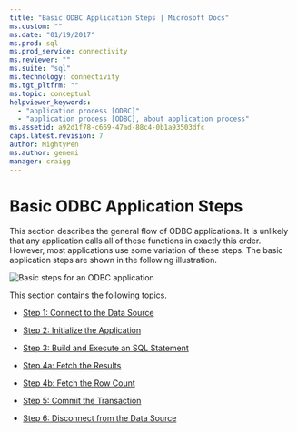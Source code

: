```yaml
---
title: "Basic ODBC Application Steps | Microsoft Docs"
ms.custom: ""
ms.date: "01/19/2017"
ms.prod: sql
ms.prod_service: connectivity
ms.reviewer: ""
ms.suite: "sql"
ms.technology: connectivity
ms.tgt_pltfrm: ""
ms.topic: conceptual
helpviewer_keywords: 
  - "application process [ODBC]"
  - "application process [ODBC], about application process"
ms.assetid: a92d1f78-c669-47ad-88c4-0b1a93503dfc
caps.latest.revision: 7
author: MightyPen
ms.author: genemi
manager: craigg
---
```

# Basic ODBC Application Steps
This section describes the general flow of ODBC applications. It is unlikely that any application calls all of these functions in exactly this order. However, most applications use some variation of these steps. The basic application steps are shown in the following illustration.  
  
 ![Basic steps for an ODBC application](../../../odbc/reference/develop-app/media/pr10.gif "pr10")  
  
 This section contains the following topics.  
  
-   [Step 1: Connect to the Data Source](../../../odbc/reference/develop-app/step-1-connect-to-the-data-source.md)  
  
-   [Step 2: Initialize the Application](../../../odbc/reference/develop-app/step-2-initialize-the-application.md)  
  
-   [Step 3: Build and Execute an SQL Statement](../../../odbc/reference/develop-app/step-3-build-and-execute-an-sql-statement.md)  
  
-   [Step 4a: Fetch the Results](../../../odbc/reference/develop-app/step-4a-fetch-the-results.md)  
  
-   [Step 4b: Fetch the Row Count](../../../odbc/reference/develop-app/step-4b-fetch-the-row-count.md)  
  
-   [Step 5: Commit the Transaction](../../../odbc/reference/develop-app/step-5-commit-the-transaction.md)  
  
-   [Step 6: Disconnect from the Data Source](../../../odbc/reference/develop-app/step-6-disconnect-from-the-data-source.md)
